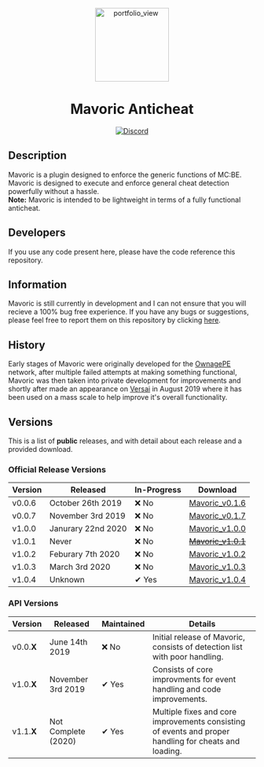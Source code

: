 <div align="center">
  <p>
    <img width="150" alt="portfolio_view" src="https://raw.githubusercontent.com/Olybear9/Mavoric/stable/resources/assets/mavoric_black_and_white.png">
  </p>
  <p>
    <h1> Mavoric Anticheat</h1>
    <a href="https://discord.gg/2humhkN">
      <img src="https://discordapp.com/api/guilds/683167375771828277/embed.png" alt="Discord">
    </a>
  </p>
</div>

## Description
Mavoric is a plugin designed to enforce the generic functions of MC:BE. Mavoric is designed to execute and enforce 
general cheat detection powerfully without a hassle. <br />
**Note:** Mavoric is intended to be lightweight in terms of a fully functional anticheat. 

## Developers
If you use any code present here, please have the code reference this repository.

## Information
Mavoric is still currently in development and I can not ensure that you will recieve a 100% bug free experience.
If you have any bugs or suggestions, please feel free to report them on this repository by clicking [here](https://github.com/Olybear9/Mavoric/issues/new).

## History
Early stages of Mavoric were originally developed for the [OwnagePE](shop.ownagepe.com) network, 
after multiple failed attempts at making something functional, Mavoric was then taken into private development 
for improvements and shortly after made an appearance on [Versai](versai.pro) in August 2019 where it has been 
used on a mass scale to help improve it's overall functionality.

## Versions
This is a list of **public** releases, and with detail about each release and a provided download.

### Official Release Versions
Version | Released | In-Progress | Download 
------- | ------- | ---------- | --------
v0.0.6 | October 26th 2019 | ❌ No | [Mavoric_v0.1.6](https://github.com/Olybear9/Mavoric/releases/download/v0.1.6/Mavoric_v0.1.6.phar)
v0.0.7 | November 3rd 2019 | ❌ No | [Mavoric_v0.1.7](https://github.com/Olybear9/Mavoric/releases/download/v0.1.7/Mavoric_v0.1.7.phar)
v1.0.0 | Janurary 22nd 2020 | ❌ No | [Mavoric_v1.0.0](https://github.com/Olybear9/Mavoric/releases/download/v1.0.0/Mavoric_v1.0.0.phar)
v1.0.1 | Never | ❌ No | ~~[Mavoric_v1.0.1](https://github.com/Olybear9/Mavoric/releases)~~
v1.0.2 | Feburary 7th 2020 | ❌ No | [Mavoric_v1.0.2](https://github.com/Olybear9/Mavoric/releases/download/v1.0.2/Mavoric_v1.0.2.phar)
v1.0.3 | March 3rd 2020 | ❌ No | [Mavoric_v1.0.3](https://github.com/Olybear9/Mavoric/releases/download/v1.0.3/Mavoric_v1.0.3.phar)
v1.0.4 | Unknown | ✔ Yes | [Mavoric_v1.0.4](https://github.com/Olybear9/Mavoric/releases/download/v1.0.4/Mavoric_v1.0.4.phar)
### API Versions
Version | Released | Maintained | Details
------- | -------- | ---------- | -------
v0.0.**X** | June 14th 2019 | ❌ No | Initial release of Mavoric, consists of detection list with poor handling.
v1.0.**X** | November 3rd 2019 | ✔ Yes | Consists of core improvments for event handling and code improvements.
v1.1.**X** | Not Complete (2020) | ✔ Yes | Multiple fixes and core improvements consisting of events and proper handling for cheats and loading.
